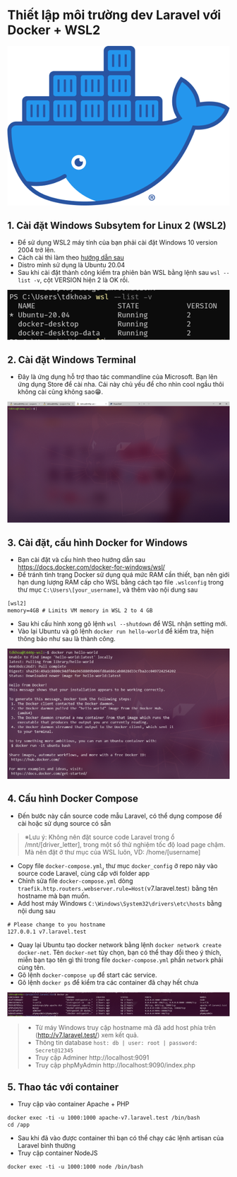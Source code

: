 # Thiết lập môi trường dev Laravel với Docker + WSL2

![Docker Logo](/img/Moby-logo.png)


## 1. Cài đặt Windows Subsytem for Linux 2 (WSL2)

- Để sử dụng WSL2 máy tính của bạn phải cài đặt Windows 10 version 2004 trở lên.
- Cách cài thì làm theo [hướng dẫn sau](https://docs.microsoft.com/en-us/windows/wsl/install-win10#update-to-wsl-2)
- Distro mình sử dụng là Ubuntu 20.04
- Sau khi cài đặt thành công kiểm tra phiên bản WSL bằng lệnh sau `wsl --list -v`, cột VERSION hiện 2 là OK rồi.

![wsl --list -v](/img/01.png)

## 2. Cài đặt Windows Terminal

- Đây là ứng dụng hỗ trợ thao tác commandline của Microsoft. Bạn lên ứng dụng Store để cài nha. Cái này chủ yếu để cho nhìn cool ngầu thôi không cài cũng không sao😁.

![Windows Terminal](/img/02.png)


## 3. Cài đặt, cấu hình Docker for Windows

- Bạn cài đặt và cấu hình theo hướng dẫn sau https://docs.docker.com/docker-for-windows/wsl/
- Để tránh tình trạng Docker sử dụng quá mức RAM cần thiết, bạn nên giới hạn dung lượng RAM cấp cho WSL bằng cách tạo file `.wslconfig` trong thư mục `C:\Users\[your_username]`, và thêm vào nội dung sau
```
[wsl2]
memory=4GB # Limits VM memory in WSL 2 to 4 GB
```
- Sau khi cấu hình xong gõ lệnh `wsl --shutdown` để WSL nhận setting mới.
- Vào lại Ubuntu và gõ lệnh `docker run hello-world` để kiểm tra, hiện thông báo như sau là thành công.

![Docker for Windows](/img/03.png)

## 4. Cấu hình Docker Compose

- Đến bước này cần source code mẫu Laravel, có thể dụng compose để cài hoặc sử dụng source có sẵn
>※Lưu ý: Không nên đặt source code Laravel trong ổ /mnt/[driver_letter], trong một số thử nghiệm tốc độ load page chậm. Mà nên đặt ở thư mục của WSL luôn, VD: /home/[username]
- Copy file `docker-compose.yml`, thư mục `docker_config` ở repo này vào source code Laravel, cùng cấp với folder app
- Chỉnh sửa file `docker-compose.yml` dòng `traefik.http.routers.webserver.rule=Host(`v7.laravel.test`)` bằng tên hostname mà bạn muốn.
- Add host máy Windows `C:\Windows\System32\drivers\etc\hosts` bằng nội dung sau
```
# Please change to you hostname
127.0.0.1 v7.laravel.test
```
- Quay lại Ubuntu tạo docker network bằng lệnh `docker network create docker-net`. Tên `docker-net` tùy chọn, bạn có thể thay đổi theo ý thích, miễn bạn tạo tên gì thì trong file `docker-compose.yml` phần `network` phải cùng tên.
- Gõ lệnh `docker-compose up` để start các service.
- Gõ lệnh `docker ps` để kiểm tra các container đã chạy hết chưa

![docker ps](/img/04.png)

>- Từ máy Windows truy cập hostname mà đã add host phía trên (http://v7.laravel.test/) xem kết quả.
>- Thông tin database `host: db | user: root | password: Secret@12345`
>- Truy cập Adminer http://localhost:9091
>- Truy cập phpMyAdmin http://localhost:9090/index.php

## 5. Thao tác với container

- Truy cập vào container Apache + PHP
```
docker exec -ti -u 1000:1000 apache-v7.laravel.test /bin/bash
cd /app
```
- Sau khi đã vào được container thì bạn có thể chạy các lệnh artisan của Laravel bình thường
- Truy cập container NodeJS
```
docker exec -ti -u 1000:1000 node /bin/bash
```
